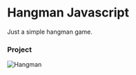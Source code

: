 # Hangman Javascript    

Just a simple hangman game.

### Project
![Hangman](https://i.imgur.com/PsIfdOU.png)